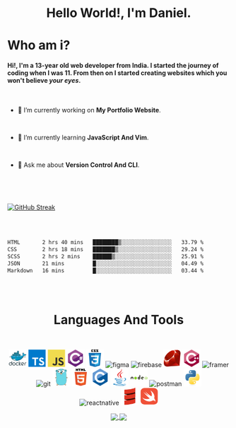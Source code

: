 

<h1 align="center">Hello World!, I'm Daniel.</h1>

<h1>Who am i?</h1>
<h4>Hi!, I'm a 13-year old web developer from India. I started the journey of coding when I was 11.
From then on I started creating websites which you won't believe <em><b>your eyes</b></em>.</h4>
</br>

- 🔭 I’m currently working on **My Portfolio Website**.
</br>
<!--There is always space for you ❤️ -->

- 🌱 I’m currently learning **JavaScript And Vim**.
</br>

- 💬 Ask me about **Version Control And CLI**.
 
</br>
</br>
</br>

<a align="right" href="http://github-readme-streak-stats.herokuapp.com?user=Daniel-Dominic">[![GitHub Streak](http://github-readme-streak-stats.herokuapp.com?user=Daniel-Dominic&theme=dark-smoky&date_format=M%20j%5B%2C%20Y%5D)](https://git.io/streak-stats)</a>

</br>
</br>

<!--START_SECTION:waka-->
```text
HTML       2 hrs 40 mins   ████████▒░░░░░░░░░░░░░░░░   33.79 % 
CSS        2 hrs 18 mins   ███████▒░░░░░░░░░░░░░░░░░   29.24 % 
SCSS       2 hrs 2 mins    ██████▒░░░░░░░░░░░░░░░░░░   25.91 % 
JSON       21 mins         █░░░░░░░░░░░░░░░░░░░░░░░░   04.49 % 
Markdown   16 mins         █░░░░░░░░░░░░░░░░░░░░░░░░   03.44 % 
```
<!--END_SECTION:waka-->
</br>
</br>

  <h1 align="center"><b>Languages And Tools</b></h1>
  
</br>
<div style="text-decoration: none !important;">
<p align="center"> <a> <img src="https://raw.githubusercontent.com/devicons/devicon/master/icons/docker/docker-original-wordmark.svg" alt="docker" width="40" height="40"/> </a> <a> <img src="https://raw.githubusercontent.com/devicons/devicon/master/icons/typescript/typescript-original.svg" alt="typescript" width="40" height="40"/></a> <a> <img src="https://raw.githubusercontent.com/devicons/devicon/master/icons/javascript/javascript-original.svg" alt="javascript" width="40" height="40"/> </a> <a> <img src="https://raw.githubusercontent.com/devicons/devicon/master/icons/csharp/csharp-original.svg" alt="csharp" width="40" height="40"/> </a> <a> <img src="https://raw.githubusercontent.com/devicons/devicon/master/icons/css3/css3-original-wordmark.svg" alt="css3" width="40" height="40"/> </a> <a> <img src="https://www.vectorlogo.zone/logos/figma/figma-icon.svg" alt="figma" width="40" height="40"/> </a> <a> <img src="https://www.vectorlogo.zone/logos/firebase/firebase-icon.svg" alt="firebase" width="40" height="40"/> </a> <a> <img src="https://raw.githubusercontent.com/devicons/devicon/master/icons/ruby/ruby-original.svg" alt="ruby" width="40" height="40"/> </a> <a> <img src="https://raw.githubusercontent.com/devicons/devicon/master/icons/cplusplus/cplusplus-original.svg" alt="cplusplus" width="40" height="40"/> </a>  <a> <img src="https://www.vectorlogo.zone/logos/framer/framer-icon.svg" alt="framer" width="40" height="40"/> </a> <a> <img src="https://www.vectorlogo.zone/logos/git-scm/git-scm-icon.svg" alt="git" width="40" height="40"/> </a> <a> <img src="https://raw.githubusercontent.com/devicons/devicon/master/icons/go/go-original.svg" alt="go" width="40" height="40"/> </a>  <a> <img src="https://raw.githubusercontent.com/devicons/devicon/master/icons/html5/html5-original-wordmark.svg" alt="html5" width="40" height="40"/> </a><a> <img src="https://raw.githubusercontent.com/devicons/devicon/master/icons/c/c-original.svg" alt="c" width="40" height="40"/> </a>  <a> <img src="https://raw.githubusercontent.com/devicons/devicon/master/icons/java/java-original.svg" alt="java" width="40" height="40"/> </a> <a> <img src="https://raw.githubusercontent.com/devicons/devicon/master/icons/nodejs/nodejs-original-wordmark.svg" alt="nodejs" width="40" height="40"/> </a> <a> <img src="https://www.vectorlogo.zone/logos/getpostman/getpostman-icon.svg" alt="postman" width="40" height="40"/> </a> <a> <img src="https://raw.githubusercontent.com/devicons/devicon/master/icons/python/python-original.svg" alt="python" width="40" height="40"/> </a> <br> <a> <img src="https://reactnative.dev/img/header_logo.svg" alt="reactnative" width="40" height="40"/> </a> <a> <img src="https://raw.githubusercontent.com/devicons/devicon/master/icons/scala/scala-original.svg" alt="scala" width="40" height="40"/> </a> <a> <img src="https://raw.githubusercontent.com/devicons/devicon/master/icons/swift/swift-original.svg" alt="swift" width="40" height="40"/> </a> <br/></p>
</div>
 


  <div align="center"> 
     <a href="#">
      <img align="center" src="https://github-readme-stats-sigma-five.vercel.app/api?username=Daniel-Dominic&show_icons=true&include_all_commits=true&count_private=true&theme=react&line_height=40" />
    </a>

 <a href="#">
      <img align="center" src="https://github-readme-stats.vercel.app/api/top-langs/?username=Daniel-Dominic&theme=react&line_height=40&hide=css"/>
    </a>

<br/>



<!-- An Important quote -->
<!-- Don't compare yourself to others. You have a perfect knowledge of your shortcomings and an imperfect knowledge of their accomplishments. This usually means you're underestimating yourself and overestimating others -->
